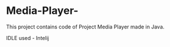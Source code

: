 # Media-Player-

This project contains code of Project Media Player made in Java.

IDLE used - Intelij
